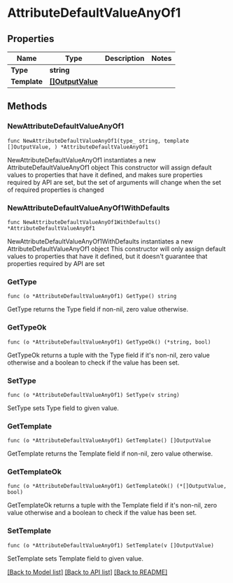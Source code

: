# AttributeDefaultValueAnyOf1

## Properties

Name | Type | Description | Notes
------------ | ------------- | ------------- | -------------
**Type** | **string** |  | 
**Template** | [**[]OutputValue**](OutputValue.md) |  | 

## Methods

### NewAttributeDefaultValueAnyOf1

`func NewAttributeDefaultValueAnyOf1(type_ string, template []OutputValue, ) *AttributeDefaultValueAnyOf1`

NewAttributeDefaultValueAnyOf1 instantiates a new AttributeDefaultValueAnyOf1 object
This constructor will assign default values to properties that have it defined,
and makes sure properties required by API are set, but the set of arguments
will change when the set of required properties is changed

### NewAttributeDefaultValueAnyOf1WithDefaults

`func NewAttributeDefaultValueAnyOf1WithDefaults() *AttributeDefaultValueAnyOf1`

NewAttributeDefaultValueAnyOf1WithDefaults instantiates a new AttributeDefaultValueAnyOf1 object
This constructor will only assign default values to properties that have it defined,
but it doesn't guarantee that properties required by API are set

### GetType

`func (o *AttributeDefaultValueAnyOf1) GetType() string`

GetType returns the Type field if non-nil, zero value otherwise.

### GetTypeOk

`func (o *AttributeDefaultValueAnyOf1) GetTypeOk() (*string, bool)`

GetTypeOk returns a tuple with the Type field if it's non-nil, zero value otherwise
and a boolean to check if the value has been set.

### SetType

`func (o *AttributeDefaultValueAnyOf1) SetType(v string)`

SetType sets Type field to given value.


### GetTemplate

`func (o *AttributeDefaultValueAnyOf1) GetTemplate() []OutputValue`

GetTemplate returns the Template field if non-nil, zero value otherwise.

### GetTemplateOk

`func (o *AttributeDefaultValueAnyOf1) GetTemplateOk() (*[]OutputValue, bool)`

GetTemplateOk returns a tuple with the Template field if it's non-nil, zero value otherwise
and a boolean to check if the value has been set.

### SetTemplate

`func (o *AttributeDefaultValueAnyOf1) SetTemplate(v []OutputValue)`

SetTemplate sets Template field to given value.



[[Back to Model list]](../README.md#documentation-for-models) [[Back to API list]](../README.md#documentation-for-api-endpoints) [[Back to README]](../README.md)


